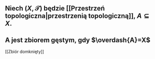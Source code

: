 ## Niech $(X,\mathcal{T})$ będzie [[Przestrzeń topologiczna|przestrzenią topologiczną]], $A\subseteq X$.
## A jest zbiorem gęstym, gdy $\overdash{A}=X$
[[Zbiór domknięty]]